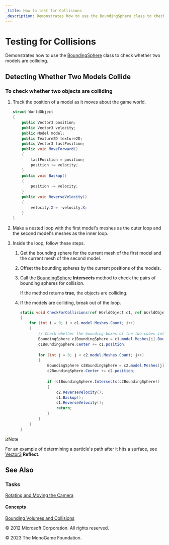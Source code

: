 ```yaml
---
_title: How to test for Collisions
_description: Demonstrates how to use the BoundingSphere class to check whether two models are colliding.
---
```


# Testing for Collisions

Demonstrates how to use the [BoundingSphere](xref:Microsoft.Xna.Framework.BoundingSphere) class to check whether two models are colliding.

## Detecting Whether Two Models Collide

### To check whether two objects are colliding

1. Track the position of a model as it moves about the game world.

    ```csharp
    struct WorldObject
    {
        public Vector3 position;
        public Vector3 velocity;
        public Model model;
        public Texture2D texture2D;
        public Vector3 lastPosition;
        public void MoveForward()
        {
            lastPosition = position;
            position += velocity;
        }
        public void Backup()
        {
            position -= velocity;
        }
        public void ReverseVelocity()
        {
            velocity.X = -velocity.X;
        }
    }
    ```

2. Make a nested loop with the first model's meshes as the outer loop and the second model's meshes as the inner loop.
3. Inside the loop, follow these steps.

    1. Get the bounding sphere for the current mesh of the first model and the current mesh of the second model.

    2. Offset the bounding spheres by the current positions of the models.

    3. Call the [BoundingSphere](xref:Microsoft.Xna.Framework.BoundingSphere) **Intersects** method to check the pairs of bounding spheres for collision.

        If the method returns **true**, the objects are colliding.

    4. If the models are colliding, break out of the loop.

        ```csharp
        static void CheckForCollisions(ref WorldObject c1, ref WorldObject c2)
        {
            for (int i = 0; i < c1.model.Meshes.Count; i++)
            {
                // Check whether the bounding boxes of the two cubes intersect.
                BoundingSphere c1BoundingSphere = c1.model.Meshes[i].BoundingSphere;
                c1BoundingSphere.Center += c1.position;
        
                for (int j = 0; j < c2.model.Meshes.Count; j++)
                {
                    BoundingSphere c2BoundingSphere = c2.model.Meshes[j].BoundingSphere;
                    c2BoundingSphere.Center += c2.position;
        
                    if (c1BoundingSphere.Intersects(c2BoundingSphere))
                    {
                        c2.ReverseVelocity();
                        c1.Backup();
                        c1.ReverseVelocity();
                        return;
                    }
                }
            }
        }
        ```

![Note](../images/note.gif)Note

For an example of determining a particle's path after it hits a surface, see [Vector3](xref:Microsoft.Xna.Framework.Vector3) **Reflect**.

## See Also

### Tasks

[Rotating and Moving the Camera](HowTo_RotateMoveCamera.md)  

#### Concepts

[Bounding Volumes and Collisions](HowTo_CollisionDetectionOverview.md)  

© 2012 Microsoft Corporation. All rights reserved.  

© 2023 The MonoGame Foundation.
